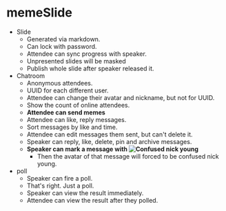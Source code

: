 # memeSlide

- Slide
  - Generated via markdown.
  - Can lock with password.
  - Attendee can sync progress with speaker.
  - Unpresented slides will be masked
  - Publish whole slide after speaker released it.
- Chatroom
  - Anonymous attendees.
  - UUID for each different user.
  - Attendee can change their avatar and nickname, but not for UUID.
  - Show the count of online attendees.
  - **Attendee can send memes**
  - Attendee can like, reply messages.
  - Sort messages by like and time.
  - Attendee can edit messages them sent, but can't delete it.
  - Speaker can reply, like, delete, pin and archive messages.
  - **Speaker can mark a message with ![Confused nick young](https://i.kym-cdn.com/photos/images/newsfeed/000/993/875/084.png)**
    - Then the avatar of that message will forced to be confused nick young.
- poll
    - Speaker can fire a poll.
    - That's right. Just a poll.
    - Speaker can view the result immediately.
    - Attendee can view the result after they polled.
